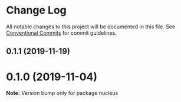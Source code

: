 # Change Log

All notable changes to this project will be documented in this file.
See [Conventional Commits](https://conventionalcommits.org) for commit guidelines.

## 0.1.1 (2019-11-19)



# 0.1.0 (2019-11-04)

**Note:** Version bump only for package nucleus
